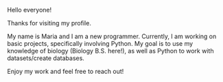 Hello everyone!

Thanks for visiting my profile.

My name is Maria and I am a new programmer. Currently, I am working on basic projects, specifically involving Python. My goal is to use my knowledge of biology (Biology B.S. here!), as well as Python to work with datasets/create databases. 

Enjoy my work and feel free to reach out! 


